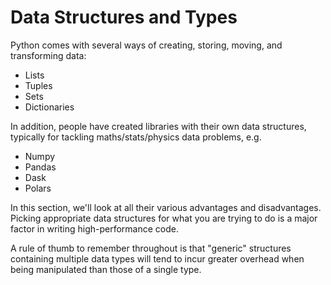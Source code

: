 # Data Structures and Types

Python comes with several ways of creating, storing, moving, and transforming data:

- Lists
- Tuples
- Sets
- Dictionaries

In addition, people have created libraries with their own data structures, typically for tackling maths/stats/physics data problems, e.g.

- Numpy
- Pandas
- Dask
- Polars

In this section, we'll look at all their various advantages and disadvantages. Picking appropriate data structures for what you are trying to do is a major factor in writing high-performance code. 

A rule of thumb to remember throughout is that "generic" structures containing multiple data types will tend to incur greater overhead when being manipulated than those of a single type. 